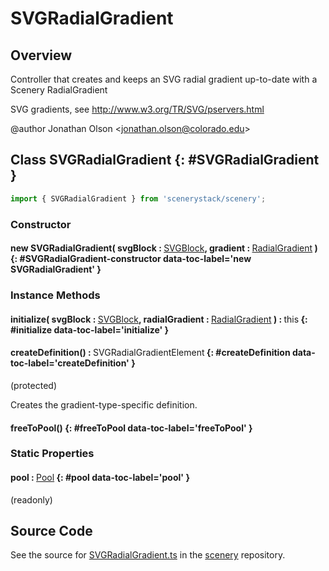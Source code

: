 # SVGRadialGradient

## Overview

Controller that creates and keeps an SVG radial gradient up-to-date with a Scenery RadialGradient

SVG gradients, see http://www.w3.org/TR/SVG/pservers.html

@author Jonathan Olson &lt;jonathan.olson@colorado.edu&gt;

## Class SVGRadialGradient {: #SVGRadialGradient }


```js
import { SVGRadialGradient } from 'scenerystack/scenery';
```
### Constructor

#### new SVGRadialGradient( svgBlock : <span style="font-weight: 400;">[SVGBlock](../scenery/SVGBlock.md)</span>, gradient : <span style="font-weight: 400;">[RadialGradient](../scenery/RadialGradient.md)</span> ) {: #SVGRadialGradient-constructor data-toc-label='new SVGRadialGradient' }

### Instance Methods

#### initialize( svgBlock : <span style="font-weight: 400;">[SVGBlock](../scenery/SVGBlock.md)</span>, radialGradient : <span style="font-weight: 400;">[RadialGradient](../scenery/RadialGradient.md)</span> ) : <span style="font-weight: 400;"><span style="color: hsla(calc(var(--md-hue) + 180deg),80%,40%,1);">this</span></span> {: #initialize data-toc-label='initialize' }

#### createDefinition() : <span style="font-weight: 400;">SVGRadialGradientElement</span> {: #createDefinition data-toc-label='createDefinition' }

(protected)

Creates the gradient-type-specific definition.

#### freeToPool() {: #freeToPool data-toc-label='freeToPool' }

### Static Properties

#### pool : <span style="font-weight: 400;">[Pool](../phet-core/Pool.md)</span> {: #pool data-toc-label='pool' }

(readonly)



## Source Code

See the source for [SVGRadialGradient.ts](https://github.com/phetsims/scenery/blob/main/js/display/SVGRadialGradient.ts) in the [scenery](https://github.com/phetsims/scenery) repository.
